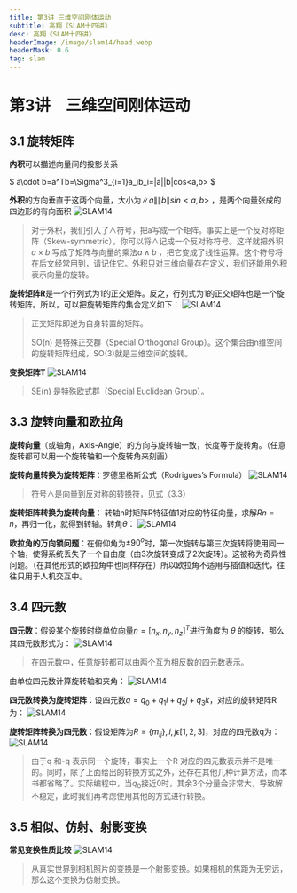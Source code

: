```yaml
---
title: 第3讲 三维空间刚体运动
subtitle: 高翔《SLAM十四讲》
desc: 高翔《SLAM十四讲》
headerImage: /image/slam14/head.webp
headerMask: 0.6
tag: slam
---
```


# 第3讲　三维空间刚体运动

## 3.1 旋转矩阵

**内积**可以描述向量间的投影关系

$
a\cdot b=a^Tb=\Sigma^3_{i=1}a_ib_i=\|a\|\|b\|cos<a,b>
$

**外积**的方向垂直于这两个向量，大小为$\|a\|\|b\|sin<a,b>$ ，是两个向量张成的四边形的有向面积
![SLAM14](/image/slam14/3/1.webp) <!--  -->

> 对于外积，我们引入了∧符号，把a写成一个矩阵。事实上是一个反对称矩阵（Skew-symmetric），你可以将∧记成一个反对称符号。这样就把外积 $a\times b$ 写成了矩阵与向量的乘法$a∧b$ ，把它变成了线性运算。这个符号将在后文经常用到，请记住它。外积只对三维向量存在定义，我们还能用外积表示向量的旋转。

**旋转矩阵R**是一个行列式为1的正交矩阵。反之，行列式为1的正交矩阵也是一个旋转矩阵。所以，可以把旋转矩阵的集合定义如下：
![SLAM14](/image/slam14/3/2.webp) <!--  -->

> 正交矩阵即逆为自身转置的矩阵。
>
> SO(n) 是特殊正交群（Special Orthogonal Group）。这个集合由n维空间的旋转矩阵组成，SO(3)就是三维空间的旋转。

**变换矩阵T**
![SLAM14](/image/slam14/3/3.webp) <!--  -->

> SE(n) 是特殊欧式群（Special Euclidean Group）。

## 3.3 旋转向量和欧拉角

**旋转向量**（或轴角，Axis-Angle）的方向与旋转轴一致，长度等于旋转角。（任意旋转都可以用一个旋转轴和一个旋转角来刻画）

**旋转向量转换为旋转矩阵**：罗德里格斯公式（Rodrigues’s Formula）
![SLAM14](/image/slam14/3/4.webp) <!--  -->

> 符号∧是向量到反对称的转换符，见式（3.3）

**旋转矩阵转换为旋转向量**：
转轴n时矩阵R特征值1对应的特征向量，求解$Rn=n$，再归一化，就得到转轴。转角$\theta$：
![SLAM14](/image/slam14/3/5.webp) <!--  -->

**欧拉角的万向锁问题**：在俯仰角为$\pm90^o$时，第一次旋转与第三次旋转将使用同一个轴，使得系统丢失了一个自由度（由3次旋转变成了2次旋转）。这被称为奇异性问题。（在其他形式的欧拉角中也同样存在）所以欧拉角不适用与插值和迭代，往往只用于人机交互中。

## 3.4 四元数

**四元数**：假设某个旋转时绕单位向量$n=[n_x,n_y,n_z]^T$进行角度为 $\theta$ 的旋转，那么其四元数形式为：
![SLAM14](/image/slam14/3/6.webp) <!--  -->

> 在四元数中，任意旋转都可以由两个互为相反数的四元数表示。

由单位四元数计算旋转轴和夹角：
![SLAM14](/image/slam14/3/7.webp) <!--  -->

**四元数转换为旋转矩阵**：设四元数$q=q_0+q_1i+q_2j+q_3k$，对应的旋转矩阵R为：
![SLAM14](/image/slam14/3/8.webp) <!--  -->

**旋转矩阵转换为四元数**：假设矩阵为$R=\{m_{ij}\},i,j\epsilon[1,2,3]$，对应的四元数q为：
![SLAM14](/image/slam14/3/9.webp) <!--  -->

> 由于q 和-q 表示同一个旋转，事实上一个R 对应的四元数表示并不是唯一的。同时，除了上面给出的转换方式之外，还存在其他几种计算方法，而本书都省略了。实际编程中，当$q_0$接近0时，其余3个分量会非常大，导致解不稳定，此时我们再考虑使用其他的方式进行转换。

## 3.5 相似、仿射、射影变换

**常见变换性质比较**
![SLAM14](/image/slam14/3/10.webp) <!--  -->

> 从真实世界到相机照片的变换是一个射影变换。如果相机的焦距为无穷远，那么这个变换为仿射变换。
